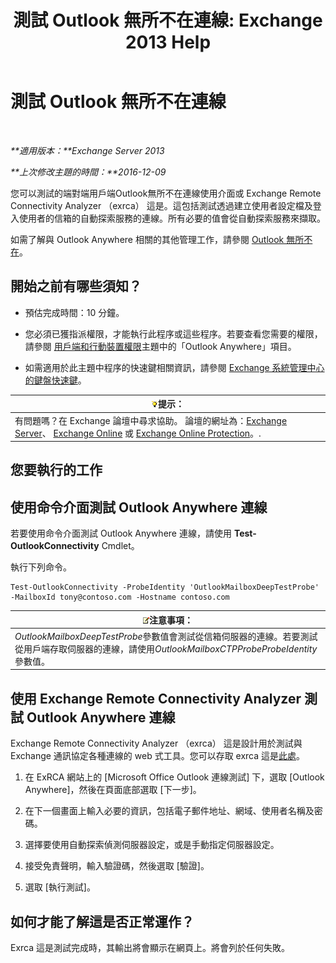 ﻿---
title: '測試 Outlook 無所不在連線: Exchange 2013 Help'
TOCTitle: 測試 Outlook 無所不在連線
ms:assetid: 0dc5b68f-2316-446a-84c9-5f1c50dc3776
ms:mtpsurl: https://technet.microsoft.com/zh-tw/library/Ee633453(v=EXCHG.150)
ms:contentKeyID: 50553935
ms.date: 05/21/2018
mtps_version: v=EXCHG.150
ms.translationtype: MT
---

# 測試 Outlook 無所不在連線

 

_**適用版本：**Exchange Server 2013_

_**上次修改主題的時間：**2016-12-09_

您可以測試的端對端用戶端Outlook無所不在連線使用介面或 Exchange Remote Connectivity Analyzer （exrca） 這是。這包括測試透過建立使用者設定檔及登入使用者的信箱的自動探索服務的連線。所有必要的值會從自動探索服務來擷取。

如需了解與 Outlook Anywhere 相關的其他管理工作，請參閱 [Outlook 無所不在](outlook-anywhere-exchange-2013-help.md)。

## 開始之前有哪些須知？

  - 預估完成時間：10 分鐘。

  - 您必須已獲指派權限，才能執行此程序或這些程序。若要查看您需要的權限，請參閱 [用戶端和行動裝置權限](clients-and-mobile-devices-permissions-exchange-2013-help.md)主題中的「Outlook Anywhere」項目。

  - 如需適用於此主題中程序的快速鍵相關資訊，請參閱 [Exchange 系統管理中心的鍵盤快速鍵](keyboard-shortcuts-in-the-exchange-admin-center-exchange-online-protection-help.md)。

<table>
<thead>
<tr class="header">
<th><img src="images/Bb124558.tip(EXCHG.150).gif" title="提示" alt="提示" />提示：</th>
</tr>
</thead>
<tbody>
<tr class="odd">
<td>有問題嗎？在 Exchange 論壇中尋求協助。 論壇的網址為：<a href="https://go.microsoft.com/fwlink/p/?linkid=60612">Exchange Server</a>、 <a href="https://go.microsoft.com/fwlink/p/?linkid=267542">Exchange Online</a> 或 <a href="https://go.microsoft.com/fwlink/p/?linkid=285351">Exchange Online Protection</a>。.</td>
</tr>
</tbody>
</table>


## 您要執行的工作

## 使用命令介面測試 Outlook Anywhere 連線

若要使用命令介面測試 Outlook Anywhere 連線，請使用 **Test-OutlookConnectivity** Cmdlet。

執行下列命令。

    Test-OutlookConnectivity -ProbeIdentity 'OutlookMailboxDeepTestProbe' -MailboxId tony@contoso.com -Hostname contoso.com

<table>
<thead>
<tr class="header">
<th><img src="images/Bb124558.note(EXCHG.150).gif" title="注意事項" alt="注意事項" />注意事項：</th>
</tr>
</thead>
<tbody>
<tr class="odd">
<td><em>OutlookMailboxDeepTestProbe</em>參數值會測試從信箱伺服器的連線。若要測試從用戶端存取伺服器的連線，請使用<em>OutlookMailboxCTPProbeProbeIdentity</em>參數值。</td>
</tr>
</tbody>
</table>


## 使用 Exchange Remote Connectivity Analyzer 測試 Outlook Anywhere 連線

Exchange Remote Connectivity Analyzer （exrca） 這是設計用於測試與 Exchange 通訊協定各種連線的 web 式工具。您可以存取 exrca 這是[此處](https://go.microsoft.com/fwlink/p/?linkid=167905)。

1.  在 ExRCA 網站上的 \[Microsoft Office Outlook 連線測試\] 下，選取 \[Outlook Anywhere\]，然後在頁面底部選取 \[下一步\]。

2.  在下一個畫面上輸入必要的資訊，包括電子郵件地址、網域、使用者名稱及密碼。

3.  選擇要使用自動探索偵測伺服器設定，或是手動指定伺服器設定。

4.  接受免責聲明，輸入驗證碼，然後選取 \[驗證\]。

5.  選取 \[執行測試\]。

## 如何才能了解這是否正常運作？

Exrca 這是測試完成時，其輸出將會顯示在網頁上。將會列於任何失敗。

